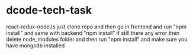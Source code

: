 # dcode-tech-task
react-redux-nodeJs
just clone repo and then go in frontend and run "npm install" and same with backend "npm install" if still there any error then delete node_modules folder and then run "npm install" and make sure you have mongodb installed
